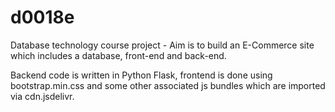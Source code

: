 # d0018e
Database technology course project - Aim is to build an E-Commerce site which includes a database, front-end and back-end.

Backend code is written in Python Flask, frontend is done using bootstrap.min.css and some other associated js bundles which are imported via cdn.jsdelivr. 

